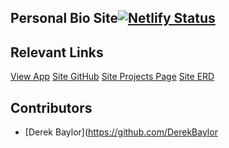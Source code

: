  ## Personal Bio Site[![Netlify Status](https://api.netlify.com/api/v1/badges/be56c4a1-574b-4ba7-a3cf-d01fd50649ab/deploy-status)](https://https://app.netlify.com/sites/derek-baylor/settings/deploys)

## Relevant Links
[View App](https://derek-baylor.netlify.app/)
[Site GitHub](https://github.com/DerekBaylor/personal-bio)
[Site Projects Page](https://github.com/DerekBaylor/personal-bio/projects/2)
[Site ERD](https://dbdiagram.io/d/6192feca02cf5d186b577b72)

## Contributors
- [Derek Baylor](https://github.com/DerekBaylor
